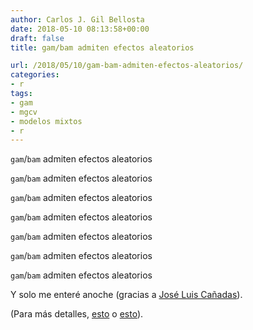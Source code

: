 ```yaml
---
author: Carlos J. Gil Bellosta
date: 2018-05-10 08:13:58+00:00
draft: false
title: gam/bam admiten efectos aleatorios

url: /2018/05/10/gam-bam-admiten-efectos-aleatorios/
categories:
- r
tags:
- gam
- mgcv
- modelos mixtos
- r
---
```


`gam`/`bam` admiten efectos aleatorios

`gam`/`bam` admiten efectos aleatorios

`gam`/`bam` admiten efectos aleatorios

`gam`/`bam` admiten efectos aleatorios

`gam`/`bam` admiten efectos aleatorios

`gam`/`bam` admiten efectos aleatorios

`gam`/`bam` admiten efectos aleatorios

Y solo me enteré anoche (gracias a [José Luis Cañadas](https://twitter.com/joscani)).

(Para más detalles, [esto](https://stat.ethz.ch/R-manual/R-devel/library/mgcv/html/random.effects.html) o [esto](http://www.sfs.uni-tuebingen.de/~jvanrij/Tutorial/GAMM.html)).

